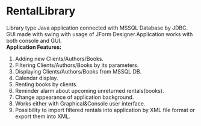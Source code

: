# RentalLibrary
Library type Java application connected with MSSQL Database by JDBC.<br>GUI made with swing with usage of JForm Designer.Application works with both console and GUI.<br>
 	<strong>Application Features:</strong><br>
1. Adding new Clients/Authors/Books.<br>
2. Filtering Clients/Authors/Books by its parameters.<br>
3. Displaying Clients/Authors/Books from MSSQL DB.<br>
4. Calendar display.<br>
5. Renting books by clients.<br>
6. Reminder alarm about upcoming unreturned rentals(books).<br>
7. Change appearance of application background.<br>
8. Works either with Graphical&Console user interface.<br>
9. Possibility to import filtered rentals into application by XML file format or export them into XML. <br>


